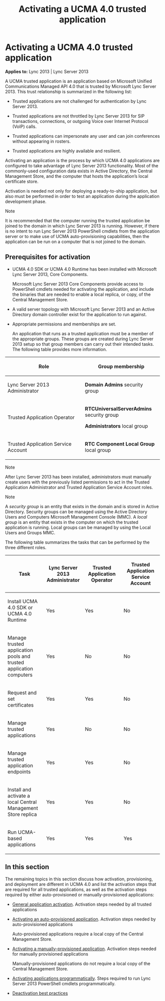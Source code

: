 ﻿---
title: Activating a UCMA 4.0 trusted application
TOCTitle: Activating a UCMA 4.0 trusted application
ms:assetid: f75a02e0-6bc2-4e18-81fd-17907b06fb7d
ms:mtpsurl: https://msdn.microsoft.com/en-us/library/Dn466114(v=office.15)
ms:contentKeyID: 57103407
ms.date: 07/25/2014
mtps_version: v=office.15
---

# Activating a UCMA 4.0 trusted application


**Applies to:** Lync 2013 | Lync Server 2013

A UCMA trusted application is an application based on Microsoft Unified Communications Managed API 4.0 that is trusted by Microsoft Lync Server 2013. This trust relationship is summarized in the following list:

  - Trusted applications are not challenged for authentication by Lync Server 2013.

  - Trusted applications are not throttled by Lync Server 2013 for SIP transactions, connections, or outgoing Voice over Internet Protocol (VoIP) calls.

  - Trusted applications can impersonate any user and can join conferences without appearing in rosters.

  - Trusted applications are highly available and resilient.

Activating an application is the process by which UCMA 4.0 applications are configured to take advantage of Lync Server 2013 functionality. Most of the commonly-used configuration data exists in Active Directory, the Central Management Store, and the computer that hosts the application’s local certificate store.

Activation is needed not only for deploying a ready-to-ship application, but also must be performed in order to test an application during the application development phase.


> [!NOTE]
> <P>It is recommended that the computer running the trusted application be joined to the domain in which Lync Server 2013 is running. However, if there is no intent to run Lync Server 2013 PowerShell cmdlets from the application server or to make use of UCMA auto-provisioning capabilities, then the application can be run on a computer that is not joined to the domain.</P>



## Prerequisites for activation

  - UCMA 4.0 SDK or UCMA 4.0 Runtime has been installed with Microsoft Lync Server 2013, Core Components.
    
    Microsoft Lync Server 2013 Core Components provide access to PowerShell cmdlets needed for activating the application, and include the binaries that are needed to enable a local replica, or copy, of the Central Management Store.

  - A valid server topology with Microsoft Lync Server 2013 and an Active Directory domain controller exist for the application to run against.

  - Appropriate permissions and memberships are set.
    
    An application that runs as a trusted application must be a member of the appropriate groups. These groups are created during Lync Server 2013 setup so that group members can carry out their intended tasks. The following table provides more information.

<table>
<colgroup>
<col style="width: 50%" />
<col style="width: 50%" />
</colgroup>
<thead>
<tr class="header">
<th><p>Role</p></th>
<th><p>Group membership</p></th>
</tr>
</thead>
<tbody>
<tr class="odd">
<td><p>Lync Server 2013 Administrator</p></td>
<td><p><strong>Domain Admins</strong> security group</p></td>
</tr>
<tr class="even">
<td><p>Trusted Application Operator</p></td>
<td><p><strong>RTCUniversalServerAdmins</strong> security group</p>
<p><strong>Administrators</strong> local group</p></td>
</tr>
<tr class="odd">
<td><p>Trusted Application Service Account</p></td>
<td><p><strong>RTC Component Local Group</strong> local group</p></td>
</tr>
</tbody>
</table>



> [!NOTE]
> <P>After Lync Server 2013 has been installed, administrators must manually create users with the previously listed permissions to act in the Trusted Application Administrator and Trusted Application Service Account roles.</P>




> [!NOTE]
> <P>A <EM>security group</EM> is an entity that exists in the domain and is stored in Active Directory. Security groups can be managed using the Active Directory Users and Computers Microsoft Management Console (MMC). A <EM>local group</EM> is an entity that exists in the computer on which the trusted application is running. Local groups can be managed by using the Local Users and Groups MMC.</P>



The following table summarizes the tasks that can be performed by the three different roles.

<table>
<colgroup>
<col style="width: 25%" />
<col style="width: 25%" />
<col style="width: 25%" />
<col style="width: 25%" />
</colgroup>
<thead>
<tr class="header">
<th><p>Task</p></th>
<th><p>Lync Server 2013 Administrator</p></th>
<th><p>Trusted Application Operator</p></th>
<th><p>Trusted Application Service Account</p></th>
</tr>
</thead>
<tbody>
<tr class="odd">
<td><p>Install UCMA 4.0 SDK or UCMA 4.0 Runtime</p></td>
<td><p>Yes</p></td>
<td><p>Yes</p></td>
<td><p>No</p></td>
</tr>
<tr class="even">
<td><p>Manage trusted application pools and trusted application computers</p></td>
<td><p>Yes</p></td>
<td><p>No</p></td>
<td><p>No</p></td>
</tr>
<tr class="odd">
<td><p>Request and set certificates</p></td>
<td><p>Yes</p></td>
<td><p>Yes</p></td>
<td><p>No</p></td>
</tr>
<tr class="even">
<td><p>Manage trusted applications</p></td>
<td><p>Yes</p></td>
<td><p>No</p></td>
<td><p>No</p></td>
</tr>
<tr class="odd">
<td><p>Manage trusted application endpoints</p></td>
<td><p>Yes</p></td>
<td><p>Yes</p></td>
<td><p>No</p></td>
</tr>
<tr class="even">
<td><p>Install and activate a local Central Management Store replica</p></td>
<td><p>Yes</p></td>
<td><p>Yes</p></td>
<td><p>No</p></td>
</tr>
<tr class="odd">
<td><p>Run UCMA-based applications</p></td>
<td><p>Yes</p></td>
<td><p>Yes</p></td>
<td><p>Yes</p></td>
</tr>
</tbody>
</table>


## In this section

The remaining topics in this section discuss how activation, provisioning, and deployment are different in UCMA 4.0 and list the activation steps that are required for all trusted applications, as well as the activation steps required by either auto-provisioned or manually-provisioned applications:

  - [General application activation](general-application-activation.md). Activation steps needed by all trusted applications

  - [Activating an auto-provisioned application](activating-an-auto-provisioned-application.md). Activation steps needed by auto-provisioned applications
    
    Auto-provisioned applications require a local copy of the Central Management Store.

  - [Activating a manually-provisioned application](activating-a-manually-provisioned-application.md). Activation steps needed for manually provisioned applications
    
    Manually-provisioned applications do not require a local copy of the Central Management Store.

  - [Activating applications programmatically](activating-applications-programmatically.md). Steps required to run Lync Server 2013 PowerShell cmdlets programmatically.

  - [Deactivation best practices](deactivation-best-practices.md)

